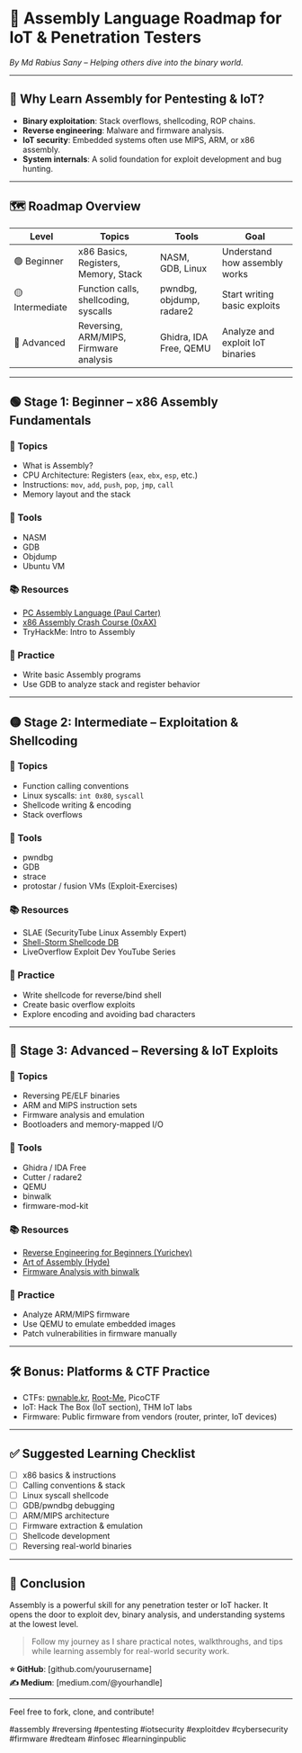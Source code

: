# 🧠 Assembly Language Roadmap for IoT & Penetration Testers  
*By Md Rabius Sany – Helping others dive into the binary world.*

---

## 🎯 Why Learn Assembly for Pentesting & IoT?

- **Binary exploitation**: Stack overflows, shellcoding, ROP chains.
- **Reverse engineering**: Malware and firmware analysis.
- **IoT security**: Embedded systems often use MIPS, ARM, or x86 assembly.
- **System internals**: A solid foundation for exploit development and bug hunting.

---

## 🗺️ Roadmap Overview

| Level       | Topics                                      | Tools                                      | Goal                               |
|-------------|---------------------------------------------|--------------------------------------------|------------------------------------|
| 🟢 Beginner  | x86 Basics, Registers, Memory, Stack        | NASM, GDB, Linux                            | Understand how assembly works       |
| 🟡 Intermediate | Function calls, shellcoding, syscalls    | pwndbg, objdump, radare2                    | Start writing basic exploits        |
| 🔴 Advanced  | Reversing, ARM/MIPS, Firmware analysis      | Ghidra, IDA Free, QEMU                      | Analyze and exploit IoT binaries    |

---

## 🟢 Stage 1: Beginner – x86 Assembly Fundamentals

### 📘 Topics
- What is Assembly?
- CPU Architecture: Registers (`eax`, `ebx`, `esp`, etc.)
- Instructions: `mov`, `add`, `push`, `pop`, `jmp`, `call`
- Memory layout and the stack

### 🧰 Tools
- NASM
- GDB
- Objdump
- Ubuntu VM

### 📚 Resources
- [PC Assembly Language (Paul Carter)](https://pacman128.github.io/static/pcasm-book.pdf)
- [x86 Assembly Crash Course (0xAX)](https://github.com/0xAX/asm)
- TryHackMe: Intro to Assembly

### 🧪 Practice
- Write basic Assembly programs
- Use GDB to analyze stack and register behavior

---

## 🟡 Stage 2: Intermediate – Exploitation & Shellcoding

### 📘 Topics
- Function calling conventions
- Linux syscalls: `int 0x80`, `syscall`
- Shellcode writing & encoding
- Stack overflows

### 🧰 Tools
- pwndbg
- GDB
- strace
- protostar / fusion VMs (Exploit-Exercises)

### 📚 Resources
- SLAE (SecurityTube Linux Assembly Expert)
- [Shell-Storm Shellcode DB](http://shell-storm.org/shellcode/)
- LiveOverflow Exploit Dev YouTube Series

### 🧪 Practice
- Write shellcode for reverse/bind shell
- Create basic overflow exploits
- Explore encoding and avoiding bad characters

---

## 🔴 Stage 3: Advanced – Reversing & IoT Exploits

### 📘 Topics
- Reversing PE/ELF binaries
- ARM and MIPS instruction sets
- Firmware analysis and emulation
- Bootloaders and memory-mapped I/O

### 🧰 Tools
- Ghidra / IDA Free
- Cutter / radare2
- QEMU
- binwalk
- firmware-mod-kit

### 📚 Resources
- [Reverse Engineering for Beginners (Yurichev)](https://yurichev.com/writings/RE4B/)
- [Art of Assembly (Hyde)](https://www.plantation-productions.com/Webster/)
- [Firmware Analysis with binwalk](https://embeddedbits.org/firmware-analysis-with-binwalk/)

### 🧪 Practice
- Analyze ARM/MIPS firmware
- Use QEMU to emulate embedded images
- Patch vulnerabilities in firmware manually

---

## 🛠️ Bonus: Platforms & CTF Practice

- CTFs: [pwnable.kr](https://pwnable.kr), [Root-Me](https://www.root-me.org), PicoCTF
- IoT: Hack The Box (IoT section), THM IoT labs
- Firmware: Public firmware from vendors (router, printer, IoT devices)

---

## ✅ Suggested Learning Checklist

- [ ] x86 basics & instructions
- [ ] Calling conventions & stack
- [ ] Linux syscall shellcode
- [ ] GDB/pwndbg debugging
- [ ] ARM/MIPS architecture
- [ ] Firmware extraction & emulation
- [ ] Shellcode development
- [ ] Reversing real-world binaries

---

## 📍 Conclusion

Assembly is a powerful skill for any penetration tester or IoT hacker. It opens the door to exploit dev, binary analysis, and understanding systems at the lowest level.

> Follow my journey as I share practical notes, walkthroughs, and tips while learning assembly for real-world security work.

**⭐ GitHub**: [github.com/yourusername]  
**✍️ Medium**: [medium.com/@yourhandle]

---

Feel free to fork, clone, and contribute!

#assembly #reversing #pentesting #iotsecurity #exploitdev #cybersecurity #firmware #redteam #infosec #learninginpublic
